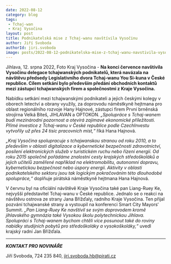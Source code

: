 ```yaml
---
date: 2022-08-12
category: blog
tags:
 - Tchaj-wan
 - Kraj Vysočina
layout: post
title: Podnikatelská mise z Tchaj-wanu navštívila Vysočinu
author: Jiří Svoboda
authorId: jiri.svoboda
image: posts/2022-08-12-podnikatelska-mise-z-tchaj-wanu-navstivila-vysocinu.jpg
---
```


Jihlava, 12. srpna 2022, Foto Kraj Vysočina - **Na konci července navštívila Vysočinu delegace tchajwanských podnikatelů, která navázala na návštěvu předsedy Legislativního dvora Tchaj-wanu You Si-kuna v České republice. Cílem setkání bylo především předání obchodních kontaktů mezi zástupci tchajwanských firem a společnostmi z Kraje Vysočina.**

Nabídku setkání mezi tchajwanskými podnikateli a jejich českými kolegy v oborech letectví a obrany využily, za doprovodu náměstkyně hejtmana pro oblast regionálního rozvoje Hany Hajnové, zástupci firem První brněnská strojírna Velká Bíteš, JIHLAVAN a OPTOKON. *„Spolupráce s Tchaj-wanem budí mezinárodní pozornost a otevírá zajímavé ekonomické příležitosti. Přímé investice z Tchaj-wanu v České republice podle CzechInvestu vytvořily už přes 24 tisíc pracovních míst,“* říká Hana Hajnová.

*„Kraj Vysočina spolupracuje s tchajwanskou stranou od roku 2010, a to především v oblasti digitalizace a kybernetické bezpečnosti zdravotnictví, posílení elektronických služeb v turistickém ruchu nebo řízení energií. Od roku 2015 společně pořádáme znalostní cesty krajských středoškoláků a jejich učitelů zaměřené například na elektromobilitu, autonomní dopravu, kybernetickou bezpečnost nebo úspory energií. Aktivity v oblasti podnikatelského sektoru jsou tak logickým pokračováním této dlouhodobé spolupráce,“* doplňuje pirátská náměstkyně hejtmana Hana Hajnová.

V červnu byl na oficiální návštěvě Kraje Vysočina také pan Liang-Ruey Ke, nejvyšší představitel Tchaj-wanu v České republice. Jednalo se o reakci na návštěvu ostrova ze strany Jana Břížďaly, radního Kraje Vysočina. Ten přijal pozvání tchajwanské strany a vystoupil na konferenci Smart City Mayors‘ Summit. *„Pan Liang-Ruey Ke navštívil se svým doprovodem kromě jihlavského gymnázia také Vysokou školu polytechnickou Jihlava. Spolupráci s Tchaj-wanem bychom chtěli více posunout také do roviny nabídky studijních pobytů pro středoškoláky a vysokoškoláky,“* uvedl krajský radní Jan Břížďala. 

---

***KONTAKT PRO NOVINÁŘE*** 

Jiří Svoboda, 724 235 840, <jiri.svoboda.hb@pirati.cz>
